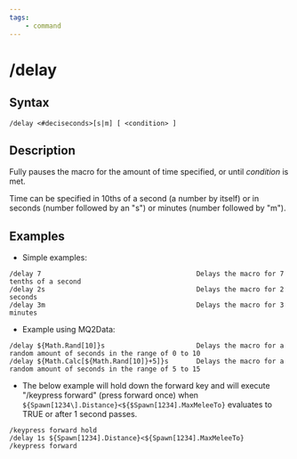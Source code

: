 ```yaml
---
tags:
    - command
---
```

# /delay

## Syntax

```eqcommand
/delay <#deciseconds>[s|m] [ <condition> ]
```

## Description

Fully pauses the macro for the amount of time specified, or until _condition_ is met.

Time can be specified in 10ths of a second (a number by itself) or in seconds (number followed by an "s") or minutes (number followed by "m").

## Examples

* Simple examples:

```text
/delay 7                                       Delays the macro for 7 tenths of a second
/delay 2s                                      Delays the macro for 2 seconds
/delay 3m                                      Delays the macro for 3 minutes
```

* Example using MQ2Data:

```text
/delay ${Math.Rand[10]}s                       Delays the macro for a random amount of seconds in the range of 0 to 10
/delay ${Math.Calc[${Math.Rand[10]}+5]}s       Delays the macro for a random amount of seconds in the range of 5 to 15
```

* The below example will hold down the forward key and will execute "/keypress forward" (press forward once) when `${Spawn[1234\].Distance}<${$Spawn[1234].MaxMeleeTo}` evaluates to TRUE or after 1 second passes.

```text
/keypress forward hold
/delay 1s ${Spawn[1234].Distance}<${Spawn[1234].MaxMeleeTo}
/keypress forward
```

